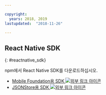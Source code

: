 ```yaml
---

copyright:
  years: 2018, 2019
lastupdated:  "2018-11-26"

---
```


##	React Native SDK
{: #reactnative_sdk}

npm에서 React Native SDK를 다운로드하십시오.

* [Mobile Foundation용 SDK ![외부 링크 아이콘](../../icons/launch-glyph.svg "외부 링크 아이콘")](https://www.npmjs.com/package/react-native-ibm-mobilefirst)
* [JSONStore용 SDK ![외부 링크 아이콘](../../icons/launch-glyph.svg "외부 링크 아이콘")](https://www.npmjs.com/package/react-native-mobilefirst-jsonstore)

